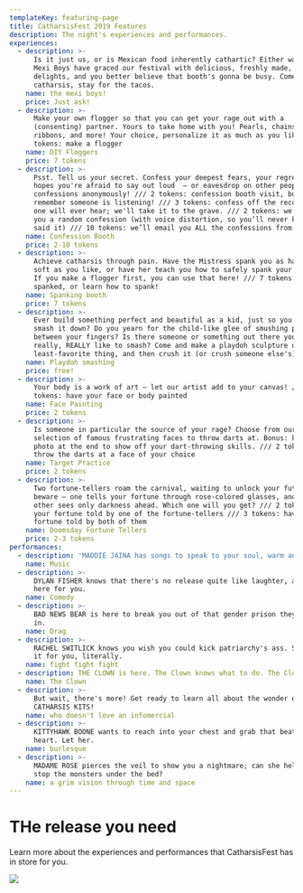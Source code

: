 ```yaml
---
templateKey: featuring-page
title: CatharsisFest 2019 Features
description: The night's experiences and performances.
experiences:
  - description: >-
      Is it just us, or is Mexican food inherently cathartic? Either way, The
      Mexi Boys have graced our festival with delicious, freshly made, vegan
      delights, and you better believe that booth's gonna be busy. Come for the
      catharsis, stay for the tacos.
    name: the mexi boys!
    price: Just ask!
  - description: >-
      Make your own flogger so that you can get your rage out with a
      (consenting) partner. Yours to take home with you! Pearls, chains,
      ribbons, and more! Your choice, personalize it as much as you like. /// 7
      tokens: make a flogger
    name: DIY Floggers
    price: 7 tokens
  - description: >-
      Psst. Tell us your secret. Confess your deepest fears, your regrets, your
      hopes you're afraid to say out loud  – or eavesdrop on other people's
      confessions anonymously! /// 2 tokens: confession booth visit, but
      remember someone is listening! /// 3 tokens: confess off the record! No
      one will ever hear; we'll take it to the grave. /// 2 tokens: we’ll email
      you a random confession (with voice distortion, so you’ll never know who
      said it) /// 10 tokens: we’ll email you ALL the confessions from tonight.
    name: Confession Booth
    price: 2-10 tokens
  - description: >-
      Achieve catharsis through pain. Have the Mistress spank you as hard or
      soft as you like, or have her teach you how to safely spank your partner.
      If you make a flogger first, you can use that here! /// 7 tokens: get
      spanked, or learn how to spank!
    name: Spanking booth
    price: 7 tokens
  - description: >-
      Ever build something perfect and beautiful as a kid, just so you could
      smash it down? Do you yearn for the child-like glee of smushing play-doh
      between your fingers? Is there someone or something out there you'd
      really, REALLY like to smash? Come and make a playdoh sculpture of your
      least-favorite thing, and then crush it (or crush someone else's)!
    name: Playdoh smashing
    price: free!
  - description: >-
      Your body is a work of art – let our artist add to your canvas! /// 2
      tokens: have your face or body painted
    name: Face Painting
    price: 2 tokens
  - description: >-
      Is someone in particular the source of your rage? Choose from our
      selection of famous frustrating faces to throw darts at. Bonus: keep the
      photo at the end to show off your dart-throwing skills. /// 2 tokens:
      throw the darts at a face of your choice
    name: Target Practice
    price: 2 tokens
  - description: >-
      Two fortune-tellers roam the carnival, waiting to unlock your future. But
      beware – one tells your fortune through rose-colored glasses, and the
      other sees only darkness ahead. Which one will you get? /// 2 tokens: have
      your fortune told by one of the fortune-tellers /// 3 tokens: have your
      fortune told by both of them
    name: Doomsday Fortune Tellers
    price: 2-3 tokens
performances:
  - description: 'MADDIE JAINA has songs to speak to your soul, warm and soulful and true.'
    name: Music
  - description: >-
      DYLAN FISHER knows that there's no release quite like laughter, and he's
      here for you.
    name: Comedy
  - description: >-
      BAD NEWS BEAR is here to break you out of that gender prison they put you
      in.
    name: Drag
  - description: >-
      RACHEL SWITLICK knows you wish you could kick patriarchy's ass. She can do
      it for you, literally.
    name: fight fight fight
  - description: THE CLOWN is here. The Clown knows what to do. The Clown is ready.
    name: The Clown
  - description: >-
      But wait, there's more! Get ready to learn all about the wonder of
      CATHARSIS KITS!
    name: who doesn't love an infomercial
  - description: >-
      KITTYHAWK BOONE wants to reach into your chest and grab that beating
      heart. Let her.
    name: burlesque
  - description: >-
      MADAME ROSE pierces the veil to show you a nightmare; can she help you
      stop the monsters under the bed?
    name: a grim vision through time and space
---
```

# THe release you need

Learn more about the experiences and performances that CatharsisFest has in store for you.

![](/img/map.png)
